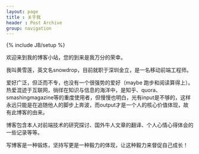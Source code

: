 ```yaml
---
layout: page
title : 关于我
header : Post Archive
group: navigation
---
```

{% include JB/setup %}

欢迎来到我的博客小站，您的到来是我万分的荣幸。

我叫黄雪莲，英文名snowdrop，目前就职于深圳金立，是一名移动前端工程师。

爱好广泛，但泛而不专，也没有一个很强势的爱好（maybe 跑步和阅读算得上）。热爱混迹于互联网，徜徉在知识与信息的海洋中，是知乎、quora、smashingmagazine等的重度使用者，但慢慢也明白，光有input是不够的，这样永远只能是在追随他人的脚步上奔波，而output才是一个人的核心价值体现，故有此博客的由来。

博客包含本人对前端技术的研究探讨、国外牛人文章的翻译、个人心情心得体会的一些记录等等。

写博客是一种锻炼，坚持写更是一种毅力的体现，让这种毅力来督促自己成长！

